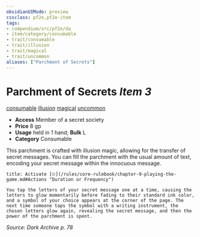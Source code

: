 ```yaml
---
obsidianUIMode: preview
cssclass: pf2e,pf2e-item
tags:
- compendium/src/pf2e/da
- item/category/consumable
- trait/consumable
- trait/illusion
- trait/magical
- trait/uncommon
aliases: ["Parchment of Secrets"]
---
```

# Parchment of Secrets *Item 3*  
[consumable](/rules/traits/consumable.md)  [illusion](/rules/traits/illusion.md)  [magical](/rules/traits/magical.md)  [uncommon](/rules/traits/uncommon.md)  

- **Access** Member of a secret society
- **Price** 8 gp
- **Usage** held in 1 hand; **Bulk** L
- **Category** Consumable

This parchment is crafted with illusion magic, allowing for the transfer of secret messages. You can fill the parchment with the usual amount of text, encoding your secret message within the innocuous message.

```ad-embed-ability
title: Activate [⏲](/rules/core-rulebook/chapter-9-playing-the-game.md#Actions "Duration or Frequency")

You tap the letters of your secret message one at a time, causing the letters to glow momentarily before fading to their standard ink color, and a symbol of your choice appears at the corner of the page. The next time someone taps the symbol with a writing instrument, the chosen letters glow again, revealing the secret message, and then the power of the parchment is spent.
```

*Source: Dark Archive p. 78*